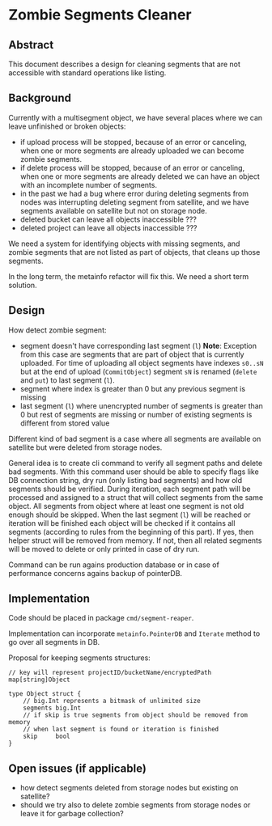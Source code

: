 # Zombie Segments Cleaner

## Abstract

This document describes a design for cleaning segments that are not accessible with standard operations like listing.

## Background

Currently with a multisegment object, we have several places where we can leave unfinished or broken objects:
* if upload process will be stopped, because of an error or canceling, when one or more segments are already uploaded we can become zombie segments.
* if delete process will be stopped, because of an error or canceling, when one or more segments are already deleted we can have an object with an incomplete number of segments.
* in the past we had a bug where error during deleting segments from nodes was interrupting deleting segment from satellite, and we have segments available on satellite but not on storage node.
* deleted bucket can leave all objects inaccessible ???
* deleted project can leave all objects inaccessible ???

We need a system for identifying objects with missing segments, and zombie segments that are not listed as part of objects, that cleans up those segments.

In the long term, the metainfo refactor will fix this. We need a short term solution.

## Design

How detect zombie segment:
* segment doesn't have corresponding last segment (`l`)
**Note**: Exception from this case are segments that are part of object that is currently uploaded. For time of uploading all object segments have indexes `s0..sN` but at the end of upload (`CommitObject`) segment `sN` is renamed (`delete` and `put`) to last segment (`l`).
* segment where index is greater than 0 but any previous segment is missing
* last segment (`l`) where unencrypted number of segments is greater than 0 but rest of segments are missing or number of existing segments is different from stored value

Different kind of bad segment is a case where all segments are available on satellite but were deleted from storage nodes.

General idea is to create cli command to verify all segment paths and delete bad segments. With this command user should be able to specify flags like DB connection string, dry run (only listing bad segments) and how old segments should be verified. During iteration, each segment path will be processed and assigned to a struct that will collect segments from the same object. All segments from object where at least one segment is not old enough should be skipped. When the last segment (`l`) will be reached or iteration will be finished each object will be checked if it contains all segments (according to rules from the beginning of this part). If yes, then helper struct will be removed from memory. If not, then all related segments will be moved to delete or only printed in case of dry run.

Command can be run agains production database or in case of performance concerns agains backup of pointerDB.

## Implementation

Code should be placed in package `cmd/segment-reaper`.

Implementation can incorporate `metainfo.PointerDB` and `Iterate` method to go over all segments in DB.

Proposal for keeping segments structures:
```
// key will represent projectID/bucketName/encryptedPath
map[string]Object

type Object struct {
    // big.Int represents a bitmask of unlimited size
    segments big.Int
    // if skip is true segments from object should be removed from memory 
    // when last segment is found or iteration is finished
    skip     bool 
}
```

## Open issues (if applicable)

* how detect segments deleted from storage nodes but existing on satellite?
* should we try also to delete zombie segments from storage nodes or leave it for garbage collection?